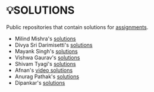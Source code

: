 # 💡SOLUTIONS

Public repositories that contain solutions for [assignments](https://github.com/kunal-kushwaha/DSA-Bootcamp-Java/tree/main/assignments).

- Milind Mishra's [solutions](https://github.com/thatbeautifuldream/java-dsa-bootcamp)
- Divya Sri Darimisetti's [solutions](https://github.com/irsayvid/problem-attic)
- Mayank Singh's [solutions](https://github.com/mayankkuthar/DSA-with-JAVA)
- Vishwa Gaurav's [solutions](https://github.com/VishwaGauravIn/Java-DSA-Solution)
- Shivam Tyagi's [solutions](https://github.com/ShivamTyagi12345/Java-DSA-solutions)
- Afnan's [video solutions](https://github.com/afuu21/DSA-video-solutions)
- Anurag Pathak's [solutions](https://github.com/AnuragThePathak/Leetcode-Solutions)
- Dipankar's [solutions](https://github.com/dipankar-cmd/Commclassroom-DR)

